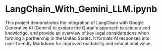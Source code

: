# LangChain_With_Gemini_LLM.ipynb
This project demonstrates the integration of LangChain with Google Generative AI (Gemini) to explore the Quran's approach to science and knowledge, and provide an overview of key legal considerations when forming a partnership in the United States. It formats AI responses into user-friendly Markdown for improved readability and educational value.
